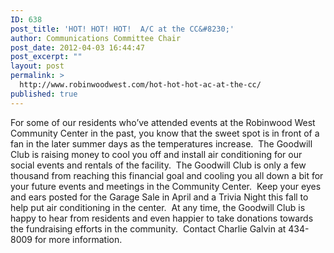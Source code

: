 ```yaml
---
ID: 638
post_title: 'HOT! HOT! HOT!  A/C at the CC&#8230;'
author: Communications Committee Chair
post_date: 2012-04-03 16:44:47
post_excerpt: ""
layout: post
permalink: >
  http://www.robinwoodwest.com/hot-hot-hot-ac-at-the-cc/
published: true
---
```

For some of our residents who’ve attended events at the Robinwood West Community Center in the past, you know that the sweet spot is in front of a fan in the later summer days as the temperatures increase.  The Goodwill Club is raising money to cool you off and install air conditioning for our social events and rentals of the facility.  The Goodwill Club is only a few thousand from reaching this financial goal and cooling you all down a bit for your future events and meetings in the Community Center.  Keep your eyes and ears posted for the Garage Sale in April and a Trivia Night this fall to help put air conditioning in the center.  At any time, the Goodwill Club is happy to hear from residents and even happier to take donations towards the fundraising efforts in the community.  Contact Charlie Galvin at 434-8009 for more information.

&nbsp;